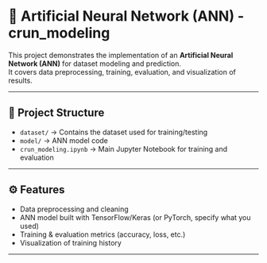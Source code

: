 # 🧠 Artificial Neural Network (ANN) - crun_modeling

This project demonstrates the implementation of an **Artificial Neural Network (ANN)** for dataset modeling and prediction.  
It covers data preprocessing, training, evaluation, and visualization of results.

---

## 📂 Project Structure
- `dataset/` → Contains the dataset used for training/testing  
- `model/` → ANN model code  
- `crun_modeling.ipynb` → Main Jupyter Notebook for training and evaluation  


---

## ⚙️ Features
- Data preprocessing and cleaning  
- ANN model built with TensorFlow/Keras (or PyTorch, specify what you used)  
- Training & evaluation metrics (accuracy, loss, etc.)  
- Visualization of training history  

---

